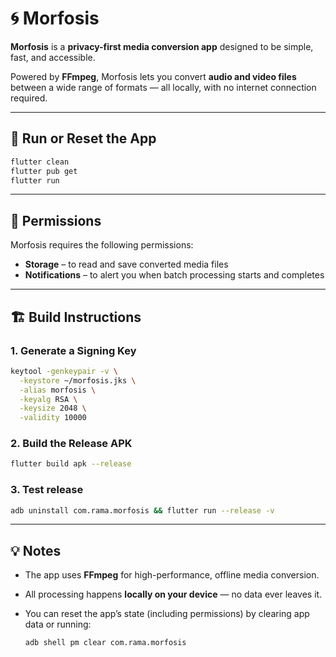 # 🌀 Morfosis

**Morfosis** is a **privacy-first media conversion app** designed to be simple, fast, and accessible.

Powered by **FFmpeg**, Morfosis lets you convert **audio and video files** between a wide range of formats — all locally, with no internet connection required.

---

## 🚀 Run or Reset the App

```bash
flutter clean
flutter pub get
flutter run
```

---

## 🔐 Permissions

Morfosis requires the following permissions:

- **Storage** – to read and save converted media files
- **Notifications** – to alert you when batch processing starts and completes

---

## 🏗️ Build Instructions

### 1. Generate a Signing Key

```bash
keytool -genkeypair -v \
  -keystore ~/morfosis.jks \
  -alias morfosis \
  -keyalg RSA \
  -keysize 2048 \
  -validity 10000
```

### 2. Build the Release APK

```bash
flutter build apk --release
```

### 3. Test release

```bash
adb uninstall com.rama.morfosis && flutter run --release -v
```

---

## 💡 Notes

- The app uses **FFmpeg** for high-performance, offline media conversion.
- All processing happens **locally on your device** — no data ever leaves it.
- You can reset the app’s state (including permissions) by clearing app data or running:

  ```bash
  adb shell pm clear com.rama.morfosis
  ```
